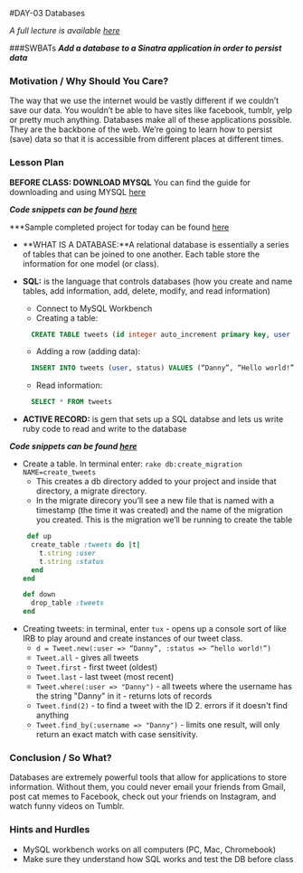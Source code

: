 #DAY-03 Databases 

_A full lecture is available [here](LECTURE.md)_

###SWBATs
***Add a database to a Sinatra application in order to persist data***

### Motivation / Why Should You Care?
The way that we use the internet would be vastly different if we couldn’t save our data. You wouldn’t be able to have sites like facebook, tumblr, yelp or pretty much anything. Databases make all of these applications possible. They are the backbone of the web. We’re going to learn how to persist (save) data so that it is accessible from different places at different times.

### Lesson Plan
**BEFORE CLASS: DOWNLOAD MYSQL** You can find the guide for downloading and using MYSQL [here](https://github.com/learn-co-curriculum/hs-ruby2-teachers-guide-mysql-setup)

***Code snippets can be found [here](https://github.com/learn-co-curriculum/hs-week-3-code-snippets)***

***Sample completed project for today can be found [here](https://github.com/learn-co-curriculum/hs-advanced-ruby-sinatra-template/tree/week-3)


+ **WHAT IS A DATABASE:**A relational database is essentially a series of tables that can be joined to one another. Each table store the information for one model (or class).

+ **SQL:** is the language that controls databases (how you create and name tables, add information, add, delete, modify, and read information)

  * Connect to MySQL Workbench
  * Creating a table:
  ```sql
    CREATE TABLE tweets (id integer auto_increment primary key, user VARCHAR(50), status VARCHAR(140)); 
  ```
  * Adding a row (adding data):
  ```sql
    INSERT INTO tweets (user, status) VALUES (“Danny”, “Hello world!”);
  ```
  * Read information:
  ```sql
    SELECT * FROM tweets 
  ```
    
+ **ACTIVE RECORD:** is gem that sets up a SQL databse and lets us write ruby code to read and write to the database

***Code snippets can be found [here](https://github.com/learn-co-curriculum/hs-week-3-code-snippets)***
  * Create a table. In terminal enter: `rake db:create_migration NAME=create_tweets`
    * This creates a db directory added to your project and inside that directory, a migrate directory. 
    * In the migrate direcory you’ll see a new file that is named with a timestamp (the time it was created) and the name of the migration you created. This is the migration we’ll be running to create the table
    ```ruby
     def up
      create_table :tweets do |t|
        t.string :user
        t.string :status
      end
    end
    
    def down
      drop_table :tweets
    end
    ```

+ Creating tweets: in terminal, enter `tux` - opens up a console sort of like IRB to play around and create instances of our tweet class.
    * `d = Tweet.new(:user => “Danny”, :status => “hello world!”)`
    * `Tweet.all` - gives all tweets
    * `Tweet.first` - first tweet (oldest)
    * `Tweet.last` - last tweet (most recent)
    * `Tweet.where(:user => "Danny")` - all tweets where the username has the string "Danny" in it - returns lots of records
    * `Tweet.find(2)` - to find a tweet with the ID 2. errors if it doesn't find anything
    * `Tweet.find_by(:username => "Danny")` - limits one result, will only return an exact match with case sensitivity.

### Conclusion / So What?
Databases are extremely powerful tools that allow for applications to store information. Without them, you could never email your friends from Gmail, post cat memes to Facebook, check out your friends on Instagram, and watch funny videos on Tumblr.


### Hints and Hurdles
+ MySQL workbench works on all computers (PC, Mac, Chromebook)
+ Make sure they understand how SQL works and test the DB before class
